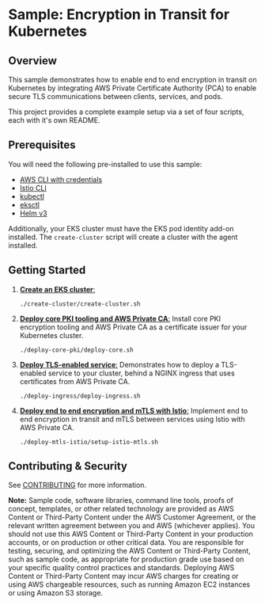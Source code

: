 # Sample: Encryption in Transit for Kubernetes

## Overview

This sample demonstrates how to enable end to end encryption in transit on Kubernetes by integrating AWS Private Certificate Authority (PCA) to enable secure TLS communications between clients, services, and pods.

This project provides a complete example setup via a set of four scripts, each with it's own README.

## Prerequisites
You will need the following pre-installed to use this sample:

- [AWS CLI with credentials](https://aws.amazon.com/cli/)
- [Istio CLI](https://istio.io/latest/docs/ops/diagnostic-tools/istioctl/)
- [kubectl](https://github.com/kubernetes/kubectl)
- [eksctl](https://github.com/eksctl-io/eksctl)
- [Helm v3](https://github.com/helm/helm)

Additionally, your EKS cluster must have the EKS pod identity add-on installed. The `create-cluster` script will create a cluster with the agent installed.

## Getting Started

1. [**Create an EKS cluster**:](create-cluster/README.md)
   ```
   ./create-cluster/create-cluster.sh
   ```

2. [**Deploy core PKI tooling and AWS Private CA**:](deploy-core-pki/README.md)
Install core PKI encryption tooling and AWS Private CA as a certificate issuer for your Kubernetes cluster.
   ```
   ./deploy-core-pki/deploy-core.sh
   ```

3. [**Deploy TLS-enabled service**:](deploy-ingress/README.md)
Demonstrates how to deploy a TLS-enabled service to your cluster, behind a NGINX ingress that uses certificates from AWS Private CA.
   ```
   ./deploy-ingress/deploy-ingress.sh
   ```

4. [**Deploy end to end encryption and mTLS with Istio**:](deploy-mtls-istio/README.md)
Implement end to end encryption in transit and mTLS between services using Istio with AWS Private CA.
   ```
   ./deploy-mtls-istio/setup-istio-mtls.sh
   ```

## Contributing & Security

See [CONTRIBUTING](CONTRIBUTING.md) for more information.

**Note:** Sample code, software libraries, command line tools, proofs of concept, templates, or other related technology are provided as AWS Content or Third-Party Content under the AWS Customer Agreement, or the relevant written agreement between you and AWS (whichever applies). You should not use this AWS Content or Third-Party Content in your production accounts, or on production or other critical data. You are responsible for testing, securing, and optimizing the AWS Content or Third-Party Content, such as sample code, as appropriate for production grade use based on your specific quality control practices and standards. Deploying AWS Content or Third-Party Content may incur AWS charges for creating or using AWS chargeable resources, such as running Amazon EC2 instances or using Amazon S3 storage.